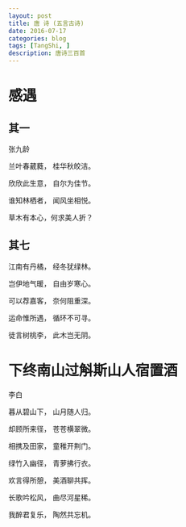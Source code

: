 ```yaml
---
layout: post
title: 唐 诗 (五言古诗)
date: 2016-07-17
categories: blog
tags: [TangShi, ]
description: 唐诗三百首
---
```


感遇
===

其一
---

张九龄

兰叶春葳蕤， 桂华秋皎洁。

欣欣此生意， 自尔为佳节。

谁知林栖者， 闻风坐相悦。

草木有本心，何求美人折？

其七
---

江南有丹橘， 经冬犹绿林。

岂伊地气暖， 自由岁寒心。

可以荐嘉客， 奈何阻重深。

运命惟所遇， 循环不可寻。

徒言树桃李， 此木岂无阴。

下终南山过斛斯山人宿置酒 
===

李白

暮从碧山下， 山月随人归。

却顾所来径， 苍苍横翠微。

相携及田家， 童稚开荆门。

绿竹入幽径， 青萝拂行衣。

欢言得所憩， 美酒聊共挥。

长歌吟松风， 曲尽河星稀。

我醉君复乐， 陶然共忘机。
